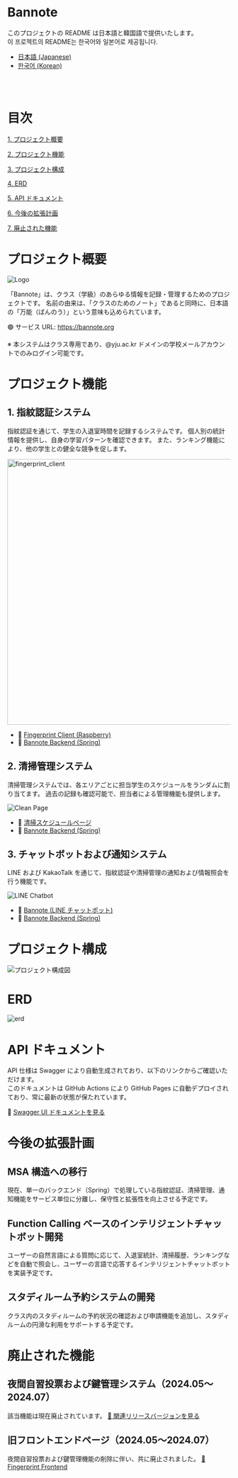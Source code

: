# Bannote

このプロジェクトの README は日本語と韓国語で提供いたします。
<br>
이 프로젝트의 README는 한국어와 일본어로 제공됩니다.

- [日本語 (Japanese)](README.md)
- [한국어 (Korean)](README_ko.md)

<br><br>

# 目次

[1. プロジェクト概要](#プロジェクト概要)

[2. プロジェクト機能](#プロジェクト機能)

[3. プロジェクト構成](#プロジェクト構成)

[4. ERD](#erd)

[5. API ドキュメント](#api-ドキュメント)

[6. 今後の拡張計画](#今後の拡張計画)

[7. 廃止された機能](#廃止された機能)

# プロジェクト概要

![Logo](assets/LOGO.png)

「Bannote」は、クラス（学級）のあらゆる情報を記録・管理するためのプロジェクトです。
名前の由来は、「クラスのためのノート」であると同時に、日本語の「万能（ばんのう）」という意味も込められています。

🟢 サービス URL: https://bannote.org

※ 本システムはクラス専用であり、@yju.ac.kr ドメインの学校メールアカウントでのみログイン可能です。

# プロジェクト機能

## 1. 指紋認証システム

指紋認証を通じて、学生の入退室時間を記録するシステムです。
個人別の統計情報を提供し、自身の学習パターンを確認できます。
また、ランキング機能により、他の学生との健全な競争を促します。

<img src="assets/ko/fingerprint_client.png" alt="fingerprint_client" width="600px">

- 🔗 [Fingerprint Client (Raspberry)](https://github.com/Bannote/Fingerprint-client)
- 🔗 [Bannote Backend (Spring)](https://github.com/kyumin1227/Fingerprint_Backend)

## 2. 清掃管理システム

清掃管理システムでは、各エリアごとに担当学生のスケジュールをランダムに割り当てます。
過去の記録も確認可能で、担当者による管理機能も提供します。

![Clean Page](assets/ko/clean_page.png)

- 🔗 [清掃スケジュールページ](https://bannote.org/src/pages/clean/clean.html)
- 🔗 [Bannote Backend (Spring)](https://github.com/kyumin1227/Fingerprint_Backend)

## 3. チャットボットおよび通知システム

LINE および KakaoTalk を通じて、指紋認証や清掃管理の通知および情報照会を行う機能です。

![LINE Chatbot](assets/ko/line_chatbot.png)

- 🔗 [Bannote (LINE チャットポット)](https://line.me/R/ti/p/@157fxsqo)
- 🔗 [Bannote Backend (Spring)](https://github.com/kyumin1227/Fingerprint_Backend)

# プロジェクト構成

![プロジェクト構成図](assets/architecture-overview_ja.png)

# ERD

![erd](assets/erd.png)

# API ドキュメント

API 仕様は Swagger により自動生成されており、以下のリンクからご確認いただけます。  
このドキュメントは GitHub Actions により GitHub Pages に自動デプロイされており、常に最新の状態が保たれています。

🔗 [Swagger UI ドキュメントを見る](https://kyumin1227.github.io/Fingerprint_Backend)

# 今後の拡張計画

## MSA 構造への移行

現在、単一のバックエンド（Spring）で処理している指紋認証、清掃管理、通知機能をサービス単位に分離し、保守性と拡張性を向上させる予定です。

## Function Calling ベースのインテリジェントチャットボット開発

ユーザーの自然言語による質問に応じて、入退室統計、清掃履歴、ランキングなどを自動で照会し、ユーザーの言語で応答するインテリジェントチャットボットを実装予定です。

## スタディルーム予約システムの開発

クラス内のスタディルームの予約状況の確認および申請機能を追加し、スタディルームの円滑な利用をサポートする予定です。

# 廃止された機能

## 夜間自習投票および鍵管理システム（2024.05〜2024.07）

該当機能は現在廃止されています。
[🔗 関連リリースバージョンを見る](https://github.com/kyumin1227/Fingerprint_Backend/releases/tag/alpha)

## 旧フロントエンドページ（2024.05〜2024.07）

夜間自習投票および鍵管理機能の削除に伴い、共に廃止されました。
[🔗 Fingerprint Frontend](https://github.com/kyumin1227/Fingerprint_Frontend)
